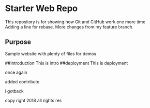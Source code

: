 # Starter Web Repo

This repository is for showing how Git and GitHub work
one more time  Adding a line for rebase. More changes from my feature branch.
## Purpose

Sample website with plenty of files for demos

##Introduction
This is intro
##deployment
This is deployment

once again

added contribute

i gotback

copy right 2018 all rights res